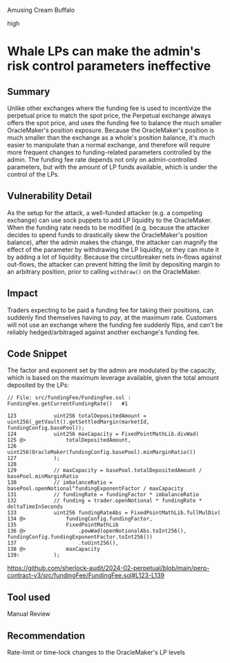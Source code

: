 Amusing Cream Buffalo

high

# Whale LPs can make the admin's risk control parameters ineffective

## Summary

Unlike other exchanges where the funding fee is used to incentivize the perpetual price to match the spot price, the Perpetual exchange always offers the spot price, and uses the funding fee to balance the much smaller OracleMaker's position exposure. Because the OracleMaker's position is much smaller than the exchange as a whole's position balance, it's much easier to manipulate than a normal exchange, and therefore will require more frequent changes to funding-related parameters controlled by the admin. The funding fee rate depends not only on admin-controlled parameters, but with the amount of LP funds available, which is under the control of the LPs.


## Vulnerability Detail

As the setup for the attack, a well-funded attacker (e.g. a competing exchange) can use sock puppets to add LP liquidity to the OracleMaker. When the funding rate needs to be modified (e.g. because the attacker decides to spend funds to drastically skew the OracleMaker's position balance), after the admin makes the change, the attacker can magnify the effect of the parameter by withdrawing the LP liquidity, or they can mute it by adding a lot of liquidity. Because the circuitbreaker nets in-flows against out-flows, the attacker can prevent hitting the limit by depositing margin to an arbitrary position, prior to calling `withdraw()` on the OracleMaker.


## Impact

Traders expecting to be paid a funding fee for taking their positions, can suddenly find themselves having to _pay_, at the maximum rate. Customers will not use an exchange where the funding fee suddenly flips, and can't be reliably hedged/arbitraged against another exchange's funding fee.


## Code Snippet

The factor and exponent set by the admin are modulated by the capacity, which is based on the maximum leverage available, given the total amount deposited by the LPs:
```solidity
// File: src/fundingFee/FundingFee.sol : FundingFee.getCurrentFundingRate()   #1

123            uint256 totalDepositedAmount = uint256(_getVault().getSettledMargin(marketId, fundingConfig.basePool));
124            uint256 maxCapacity = FixedPointMathLib.divWad(
125 @>             totalDepositedAmount,
126                uint256(OracleMaker(fundingConfig.basePool).minMarginRatio())
127            );
128    
129            // maxCapacity = basePool.totalDepositedAmount / basePool.minMarginRatio
130            // imbalanceRatio = basePool.openNotional^fundingExponentFactor / maxCapacity
131            // fundingRate = fundingFactor * imbalanceRatio
132            // funding = trader.openNotional * fundingRate * deltaTimeInSeconds
133            uint256 fundingRateAbs = FixedPointMathLib.fullMulDiv(
134 @>             fundingConfig.fundingFactor,
135                FixedPointMathLib
136 @>                 .powWad(openNotionalAbs.toInt256(), fundingConfig.fundingExponentFactor.toInt256())
137                    .toUint256(),
138 @>             maxCapacity
139:           );
```
https://github.com/sherlock-audit/2024-02-perpetual/blob/main/perp-contract-v3/src/fundingFee/FundingFee.sol#L123-L139


## Tool used

Manual Review


## Recommendation

Rate-limit or time-lock changes to the OracleMaker's LP levels
